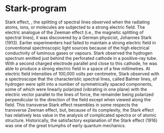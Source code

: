 # Stark-program
Stark effect, , the splitting of spectral lines observed when the radiating atoms, ions, or molecules are subjected to a strong electric field. The electric analogue of the Zeeman effect (i.e., the magnetic splitting of spectral lines), it was discovered by a German physicist, Johannes Stark (1913). Earlier experimenters had failed to maintain a strong electric field in conventional spectroscopic light sources because of the high electrical conductivity of luminous gases or vapours. Stark observed the hydrogen spectrum emitted just behind the perforated cathode in a positive-ray tube. With a second charged electrode parallel and close to this cathode, he was able to produce a strong electric field in a space of a few millimetres. At electric field intensities of 100,000 volts per centimetre, Stark observed with a spectroscope that the characteristic spectral lines, called Balmer lines, of hydrogen were split into a number of symmetrically spaced components, some of which were linearly polarized (vibrating in one plane) with the electric vector parallel to the lines of force, the remainder being polarized perpendicular to the direction of the field except when viewed along the field. This transverse Stark effect resembles in some respects the transverse Zeeman effect, but, because of its complexity, the Stark effect has relatively less value in the analysis of complicated spectra or of atomic structure. Historically, the satisfactory explanation of the Stark effect (1916) was one of the great triumphs of early quantum mechanics.
